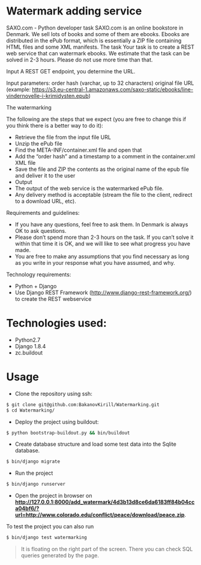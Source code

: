# Watermark adding service
SAXO.com - Python developer task
SAXO.com is an online bookstore in Denmark. We sell lots of books and some of them are ebooks. Ebooks are distributed in the ePub format, which is essentially a ZIP file containing HTML files and some XML manifests.
The task
Your task is to create a REST web service that can watermark ebooks.
We estimate that the task can be solved in 2-3 hours. Please do not use more time than that.

Input
A REST GET endpoint, you determine the URL.

Input parameters:
order hash (varchar, up to 32 characters)
original file URL (example: https://s3.eu-central-1.amazonaws.com/saxo-static/ebooks/line-vindernovelle-i-krimidysten.epub)

The watermarking

The following are the steps that we expect (you are free to change this if you think there is a better way to do it):

  - Retrieve the file from the input file URL
  - Unzip the ePub file
  - Find the META-INF/container.xml file and open that
  - Add the “order hash” and a timestamp to a comment in the container.xml XML file
  - Save the file and ZIP the contents as the original name of the epub file and deliver it to the user
  - Output
  - The output of the web service is the watermarked ePub file.
  - Any delivery method is acceptable (stream the file to the client, redirect to a download URL, etc).

Requirements and guidelines:

  - If you have any questions, feel free to ask them. In Denmark is always OK to ask questions.
  - Please don’t spend more than 2-3 hours on the task. If you can’t solve it within that time it is OK, and we will like to see what progress you have made.
  - You are free to make any assumptions that you find necessary as long as you write in your response what you have assumed, and why.

Technology requirements:

  - Python + Django
  - Use Django REST Framework (http://www.django-rest-framework.org/) to create the REST webservice

# Technologies used:

  - Python2.7
  - Django 1.8.4
  - zc.buildout
  

# Usage

  - Clone the repository using ssh:

```sh
$ git clone git@github.com:BakanovKirill/Watermarking.git
$ cd Watermarking/
```
  - Deploy the project using buildout:

```sh
$ python bootstrap-buildout.py && bin/buildout
```
  - Create database structure and load some test data into the Sqlite database.
```sh
$ bin/django migrate
```
  - Run the project
```sh
$ bin/django runserver
```
  - Open the project in browser on **http://127.0.0.1:8000/add_watermark/4d3b13d8ce6da6183ff84b04cca04bf6/?url=http://www.colorado.edu/conflict/peace/download/peace.zip**.

To test the project you can also run

```sh
$ bin/django test watermarking
```

> It is floating on the right part of the screen. There you can check SQL queries generated by the page.
